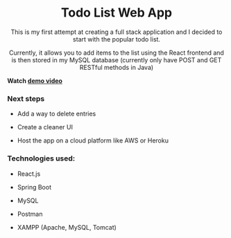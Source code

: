 <h1 align="center">Todo List Web App</h1>

<p align="center">This is my first attempt at creating a full stack application and I decided to start with the popular todo list.</p>

<p align="center">Currently, it allows you to add items to the list using the React frontend and is then stored in my MySQL database (currently only have POST and GET RESTful methods in Java)</p>

**Watch [demo video](https://youtu.be/-_4f8S3QqaU)**

<h3>Next steps</h3>

- Add a way to delete entries

- Create a cleaner UI

- Host the app on a cloud platform like AWS or Heroku


<h3>Technologies used:</h3>

- React.js 

- Spring Boot

- MySQL

- Postman

- XAMPP (Apache, MySQL, Tomcat)
